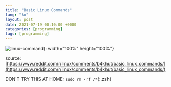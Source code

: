 ```yaml
---
title: "Basic Linux Commands"
lang: "ko"
layout: post
date: 2021-07-19 00:10:00 +0000
categories: [programming]
tags: [programming]
---
```


![linux-command](https://typiespectre.github.io/images/prog/linux-command.jpg){: width="100%" height="100%"}

source: [https://www.reddit.com/r/linux/comments/b4khut/basic_linux_commands/](https://www.reddit.com/r/linux/comments/b4khut/basic_linux_commands/)

DON'T TRY THIS AT HOME: `sudo rm -rf /*`{:.zsh}
